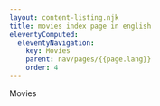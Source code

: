 ```yaml
---
layout: content-listing.njk
title: movies index page in english
eleventyComputed:
  eleventyNavigation:
    key: Movies
    parent: nav/pages/{{page.lang}}
    order: 4
---
```


Movies
